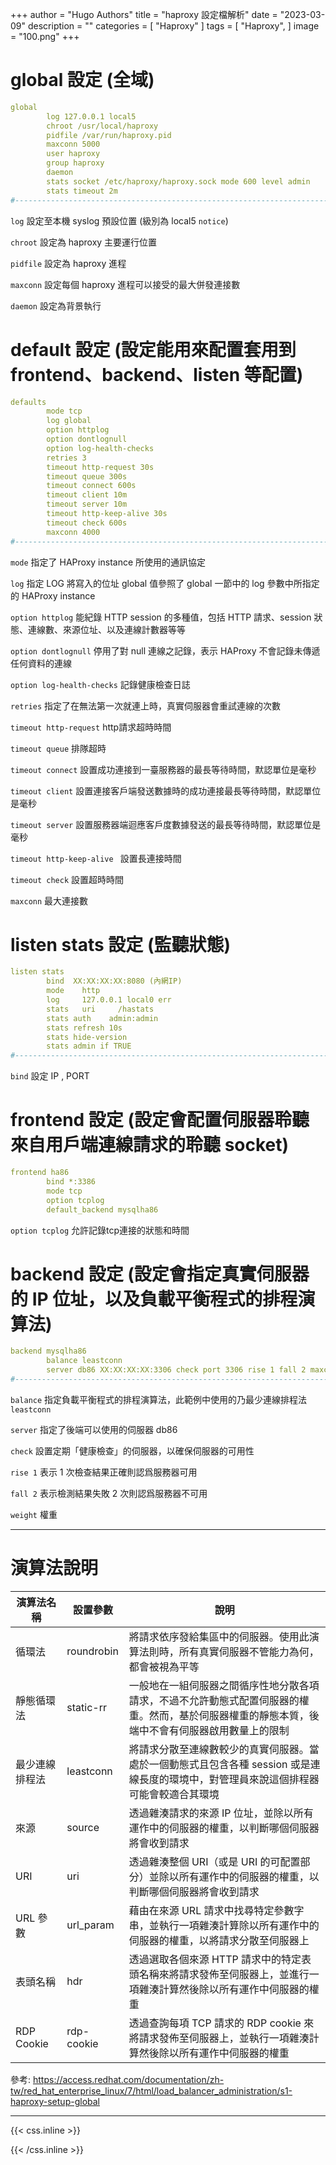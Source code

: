 +++
author = "Hugo Authors"
title = "haproxy 設定檔解析"
date = "2023-03-09"
description = ""
categories = [
    "Haproxy"
]
tags = [
    "Haproxy",
]
image = "100.png"
+++


# global 設定 (全域)

```yaml
global
        log 127.0.0.1 local5
        chroot /usr/local/haproxy
        pidfile /var/run/haproxy.pid
        maxconn 5000
        user haproxy
        group haproxy
        daemon
        stats socket /etc/haproxy/haproxy.sock mode 600 level admin
        stats timeout 2m
#-----------------------------------------------------------------------------------------------
```

`log`       設定至本機 syslog 預設位置 (級別為 local5 `notice`)

`chroot`    設定為 haproxy 主要運行位置

`pidfile`   設定為 haproxy 進程

`maxconn`   設定每個 haproxy 進程可以接受的最大併發連接數

`daemon`    設定為背景執行

# default 設定 (設定能用來配置套用到 frontend、backend、listen 等配置)

```yaml
defaults
        mode tcp
        log global
        option httplog
        option dontlognull
        option log-health-checks
        retries 3
        timeout http-request 30s
        timeout queue 300s
        timeout connect 600s
        timeout client 10m
        timeout server 10m
        timeout http-keep-alive 30s
        timeout check 600s
        maxconn 4000
#-----------------------------------------------------------------------------------------------
```

`mode`  指定了 HAProxy instance 所使用的通訊協定

`log`   指定 LOG 將寫入的位址 global 值參照了 global 一節中的 log 參數中所指定的 HAProxy instance

`option httplog`    能紀錄 HTTP session 的多種值，包括 HTTP 請求、session 狀態、連線數、來源位址、以及連線計數器等等

`option dontlognull`    停用了對 null 連線之記錄，表示 HAProxy 不會記錄未傳遞任何資料的連線

`option log-health-checks`  記錄健康檢查日誌

`retries`   指定了在無法第一次就連上時，真實伺服器會重試連線的次數

`timeout http-request`  http請求超時時間

`timeout queue`     排隊超時

`timeout connect`   設置成功連接到一臺服務器的最長等待時間，默認單位是毫秒

`timeout client`    設置連接客戶端發送數據時的成功連接最長等待時間，默認單位是毫秒

`timeout server`    設置服務器端迴應客戶度數據發送的最長等待時間，默認單位是毫秒

`timeout http-keep-alive `  設置長連接時間

`timeout check`     設置超時時間

`maxconn`       最大連接數

# listen stats 設定 (監聽狀態)

```yaml
listen stats
        bind  XX:XX:XX:XX:8080 (內網IP)
        mode    http
        log     127.0.0.1 local0 err
        stats   uri     /hastats
        stats auth    admin:admin
        stats refresh 10s
        stats hide-version
        stats admin if TRUE
#-----------------------------------------------------------------------------------------------        
```

`bind`  設定 IP , PORT

# frontend 設定 (設定會配置伺服器聆聽來自用戶端連線請求的聆聽 socket)

```yaml
frontend ha86
        bind *:3386
        mode tcp
        option tcplog
        default_backend mysqlha86

```

`option tcplog`  允許記錄tcp連接的狀態和時間

# backend 設定 (設定會指定真實伺服器的 IP 位址，以及負載平衡程式的排程演算法)

```yaml
backend mysqlha86
        balance leastconn
        server db86 XX:XX:XX:XX:3306 check port 3306 rise 1 fall 2 maxconn 2000 weight 100
#-----------------------------------------------------------------------------------------------        
```

`balance`   指定負載平衡程式的排程演算法，此範例中使用的乃最少連線排程法 `leastconn`

`server`    指定了後端可以使用的伺服器 db86

`check`     設置定期「健康檢查」的伺服器，以確保伺服器的可用性

`rise 1`    表示 1 次檢查結果正確則認爲服務器可用

`fall 2`    表示檢測結果失敗 2 次則認爲服務器不可用

`weight`    權重

---

# 演算法說明

|  演算法名稱 		  |  設置參數   	 |  							 							說明  
|  --------   		  |  --------   	 |  ----------------------------------------------------------------------------------------------------------------------------------------------------------	|
|	  循環法		  |    roundrobin    |            將請求依序發給集區中的伺服器。使用此演算法則時，所有真實伺服器不管能力為何，都會被視為平等														|																|
|	  靜態循環法	  |    static-rr     |  一般地在一組伺服器之間循序性地分散各項請求，不過不允許動態式配置伺服器的權重。然而，基於伺服器權重的靜態本質，後端中不會有伺服器啟用數量上的限制			|																			|
|	  最少連線排程法  |	  leastconn   	 |  將請求分散至連線數較少的真實伺服器。當處於一個動態式且包含各種 session 或是連線長度的環境中，對管理員來說這個排程器可能會較適合其環境						|									|
|	  來源		  	  |    source  		 |  透過雜湊請求的來源 IP 位址，並除以所有運作中的伺服器的權重，以判斷哪個伺服器將會收到請求																	|
|	  URI		  	  |    uri      	 |  透過雜湊整個 URI（或是 URI 的可配置部分）並除以所有運作中的伺服器的權重，以判斷哪個伺服器將會收到請求														|
|	  URL 參數		  |    url_param     |  藉由在來源 URL 請求中找尋特定參數字串，並執行一項雜湊計算除以所有運作中的伺服器的權重，以將請求分散至伺服器上												|
|	  表頭名稱		  |    hdr    		 |  透過選取各個來源 HTTP 請求中的特定表頭名稱來將請求發佈至伺服器上，並進行一項雜湊計算然後除以所有運作中伺服器的權重											|					|
|	  RDP Cookie	  |    rdp-cookie    |  透過查詢每項 TCP 請求的 RDP cookie 來將請求發佈至伺服器上，並執行一項雜湊計算然後除以所有運作中伺服器的權重													|


參考: https://access.redhat.com/documentation/zh-tw/red_hat_enterprise_linux/7/html/load_balancer_administration/s1-haproxy-setup-global




***

{{< css.inline >}}
<style>
.emojify {
	font-family: Apple Color Emoji, Segoe UI Emoji, NotoColorEmoji, Segoe UI Symbol, Android Emoji, EmojiSymbols;
	font-size: 2rem;
	vertical-align: middle;
}
@media screen and (max-width:650px) {
  .nowrap {
    display: block;
    margin: 25px 0;
  }
}
</style>
{{< /css.inline >}}
